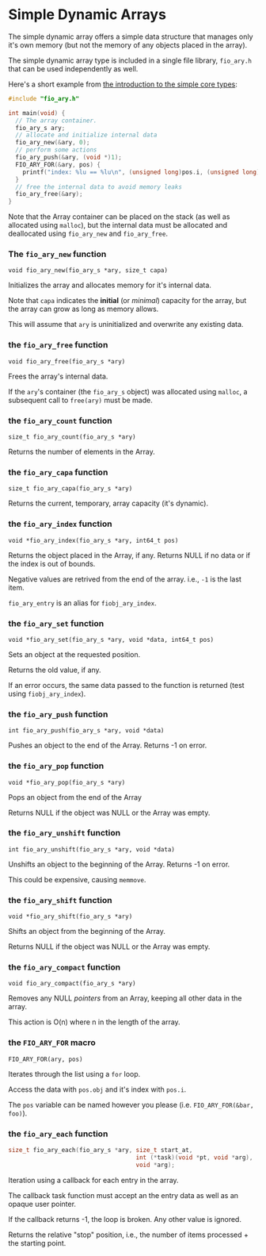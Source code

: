 # Simple Dynamic Arrays

The simple dynamic array offers a simple data structure that manages only it's own memory (but not the memory of any objects placed in the array).

The simple dynamic array type is included in a single file library, `fio_ary.h` that can be used independently as well.

Here's a short example from [the introduction to the simple core types](types.md):

```c
#include "fio_ary.h"

int main(void) {
  // The array container.
  fio_ary_s ary;
  // allocate and initialize internal data
  fio_ary_new(&ary, 0);
  // perform some actions
  fio_ary_push(&ary, (void *)1);
  FIO_ARY_FOR(&ary, pos) {
    printf("index: %lu == %lu\n", (unsigned long)pos.i, (unsigned long)pos.obj);
  }
  // free the internal data to avoid memory leaks
  fio_ary_free(&ary);
}
```
Note that the Array container can be placed on the stack (as well as allocated using `malloc`), but the internal data must be allocated and deallocated using `fio_ary_new` and `fio_ary_free`.

### The `fio_ary_new` function

`void fio_ary_new(fio_ary_s *ary, size_t capa)`

Initializes the array and allocates memory for it's internal data.

Note that `capa` indicates the **initial** (or *minimal*) capacity for the array, but the array can grow as long as memory allows.

This will assume that `ary` is uninitialized and overwrite any existing data.

### the `fio_ary_free` function

`void fio_ary_free(fio_ary_s *ary)`

Frees the array's internal data.

If the `ary`'s container (the `fio_ary_s` object) was allocated using `malloc`, a subsequent call to `free(ary)` must be made.

### the `fio_ary_count` function

`size_t fio_ary_count(fio_ary_s *ary)`

Returns the number of elements in the Array.

### the `fio_ary_capa` function

`size_t fio_ary_capa(fio_ary_s *ary)`

Returns the current, temporary, array capacity (it's dynamic).

### the `fio_ary_index` function

`void *fio_ary_index(fio_ary_s *ary, int64_t pos)`

Returns the object placed in the Array, if any. Returns NULL if no data or if
the index is out of bounds.

Negative values are retrived from the end of the array. i.e., `-1`
is the last item.

`fio_ary_entry` is an alias for `fiobj_ary_index`.

### the `fio_ary_set` function

`void *fio_ary_set(fio_ary_s *ary, void *data, int64_t pos)`

Sets an object at the requested position.

Returns the old value, if any.

If an error occurs, the same data passed to the function is returned (test using `fiobj_ary_index`).

### the `fio_ary_push` function

`int fio_ary_push(fio_ary_s *ary, void *data)`

Pushes an object to the end of the Array. Returns -1 on error.

### the `fio_ary_pop` function

`void *fio_ary_pop(fio_ary_s *ary)`

Pops an object from the end of the Array

Returns NULL if the object was NULL or the Array was empty.

### the `fio_ary_unshift` function

`int fio_ary_unshift(fio_ary_s *ary, void *data)`

Unshifts an object to the beginning of the Array. Returns -1 on error.

This could be expensive, causing `memmove`.

### the `fio_ary_shift` function

`void *fio_ary_shift(fio_ary_s *ary)`

Shifts an object from the beginning of the Array.

Returns NULL if the object was NULL or the Array was empty.


### the `fio_ary_compact` function

`void fio_ary_compact(fio_ary_s *ary)`

Removes any NULL *pointers* from an Array, keeping all other data in the
array.

This action is O(n) where n in the length of the array.

### the `FIO_ARY_FOR` macro

`FIO_ARY_FOR(ary, pos)`

Iterates through the list using a `for` loop.

Access the data with `pos.obj` and it's index with `pos.i`.

The `pos` variable can be named however you please (i.e. `FIO_ARY_FOR(&bar, foo)`).

### the `fio_ary_each` function

```c
size_t fio_ary_each(fio_ary_s *ary, size_t start_at,
                                    int (*task)(void *pt, void *arg),
                                    void *arg);
```

Iteration using a callback for each entry in the array.

The callback task function must accept an the entry data as well as an opaque
user pointer.

If the callback returns -1, the loop is broken. Any other value is ignored.

Returns the relative "stop" position, i.e., the number of items processed +
the starting point.
